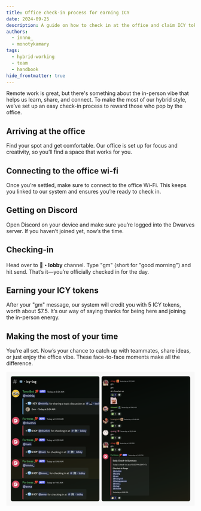 ```yaml
---
title: Office check-in process for earning ICY
date: 2024-09-25
description: A guide on how to check in at the office and claim ICY token rewards.
authors:
  - innno_
  - monotykamary
tags:
  - hybrid-working
  - team
  - handbook
hide_frontmatter: true
---
```


Remote work is great, but there's something about the in-person vibe that helps us learn, share, and connect. To make the most of our hybrid style, we’ve set up an easy check-in process to reward those who pop by the office.

## Arriving at the office

Find your spot and get comfortable. Our office is set up for focus and creativity, so you’ll find a space that works for you.

## Connecting to the office wi-fi

Once you’re settled, make sure to connect to the office Wi-Fi. This keeps you linked to our system and ensures you’re ready to check in.

## Getting on Discord

Open Discord on your device and make sure you’re logged into the Dwarves server. If you haven’t joined yet, now’s the time.

## Checking-in

Head over to **🏢・lobby** channel. Type "gm" (short for "good morning") and hit send. That’s it—you’re officially checked in for the day.

## Earning your ICY tokens

After your "gm" message, our system will credit you with 5 ICY tokens, worth about $7.5. It’s our way of saying thanks for being here and joining the in-person energy.

## Making the most of your time

You’re all set. Now’s your chance to catch up with teammates, share ideas, or just enjoy the office vibe. These face-to-face moments make all the difference.

![Check-in at office to earn ICY tokens](assets/check-in-earn-icy.png)
